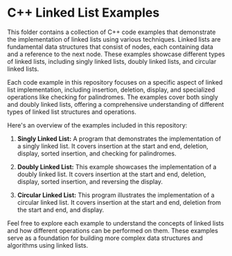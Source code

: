# C++ Linked List Examples

This folder contains a collection of C++ code examples that demonstrate the implementation of linked lists using various techniques. Linked lists are fundamental data structures that consist of nodes, each containing data and a reference to the next node. These examples showcase different types of linked lists, including singly linked lists, doubly linked lists, and circular linked lists.

Each code example in this repository focuses on a specific aspect of linked list implementation, including insertion, deletion, display, and specialized operations like checking for palindromes. The examples cover both singly and doubly linked lists, offering a comprehensive understanding of different types of linked list structures and operations.

Here's an overview of the examples included in this repository:

1. **Singly Linked List:** A program that demonstrates the implementation of a singly linked list. It covers insertion at the start and end, deletion, display, sorted insertion, and checking for palindromes.

2. **Doubly Linked List:** This example showcases the implementation of a doubly linked list. It covers insertion at the start and end, deletion, display, sorted insertion, and reversing the display.

3. **Circular Linked List:** This program illustrates the implementation of a circular linked list. It covers insertion at the start and end, deletion from the start and end, and display.

Feel free to explore each example to understand the concepts of linked lists and how different operations can be performed on them. These examples serve as a foundation for building more complex data structures and algorithms using linked lists.


